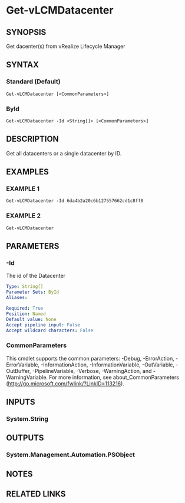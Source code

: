 # Get-vLCMDatacenter

## SYNOPSIS
Get dacenter(s) from vRealize Lifecycle Manager

## SYNTAX

### Standard (Default)
```
Get-vLCMDatacenter [<CommonParameters>]
```

### ById
```
Get-vLCMDatacenter -Id <String[]> [<CommonParameters>]
```

## DESCRIPTION
Get all datacenters or a single datacenter by ID.

## EXAMPLES

### EXAMPLE 1
```
Get-vLCMDatacenter -Id 6da4b2a20c6b127557662cd1c8ff8
```

### EXAMPLE 2
```
Get-vLCMDatacenter
```

## PARAMETERS

### -Id
The id of the Datacenter

```yaml
Type: String[]
Parameter Sets: ById
Aliases:

Required: True
Position: Named
Default value: None
Accept pipeline input: False
Accept wildcard characters: False
```

### CommonParameters
This cmdlet supports the common parameters: -Debug, -ErrorAction, -ErrorVariable, -InformationAction, -InformationVariable, -OutVariable, -OutBuffer, -PipelineVariable, -Verbose, -WarningAction, and -WarningVariable.
For more information, see about_CommonParameters (http://go.microsoft.com/fwlink/?LinkID=113216).

## INPUTS

### System.String
## OUTPUTS

### System.Management.Automation.PSObject
## NOTES

## RELATED LINKS
